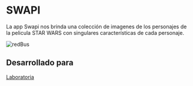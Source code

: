# SWAPI
 La app Swapi nos brinda una colección de imagenes de los personajes de la pelicula STAR WARS con singulares características de cada personaje.

<!-- ## Como recurso usamos el api de SWAPI

##### Herramientas tecnológicas: html-5, bootstrap-4, css-3, js y fetch(api de html-5). -->

<!-- * Página en versión desktop con las imágenes -->
<!-- ![Responsive-Desktop](public/assets/docs/swapi1.png) -->

<!-- * Ventana emergente con información anecdótica de los personajes
 -->
![redBus](https://user-images.githubusercontent.com/29168733/38452035-bdc2a894-3a00-11e8-83a8-611c332b374e.png)

## Desarrollado para 
[Laboratoria](http://laboratoria.la)




